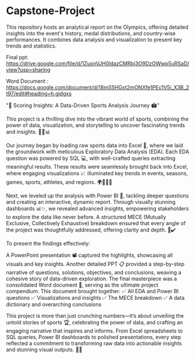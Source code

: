 # Capstone-Project
This repository hosts an analytical report on the Olympics, offering detailed insights into the event's history, medal distributions, and country-wise performances. It combines data analysis and visualization to present key trends and statistics.

Final ppt: https://drive.google.com/file/d/1ZuonVJH0ldazCMRbj3O9DzOWwp5uRSaD/view?usp=sharing
                
Word Document : https://docs.google.com/document/d/18mS5HGxt2mONXfe1PEc1V5i_X3B_2t97/edit#heading=h.gjdgxs

"🏅 Scoring Insights: A Data-Driven Sports Analysis Journey 🏟️"

This project is a thrilling dive into the vibrant world of sports, combining the power of data, visualization, and storytelling to uncover fascinating trends and insights. 🕵️‍♂️📊

Our journey began by loading raw sports data into Excel 📂, where we laid the groundwork with meticulous Exploratory Data Analysis (EDA). Each EDA question was powered by SQL 💻, with well-crafted queries extracting meaningful results. These results were seamlessly brought back into Excel, where engaging visualizations 📈 illuminated key trends in events, seasons, games, sports, athletes, and regions. 🌍🏋️‍♂️🏏

Next, we leveled up the analysis with Power BI 🚀, tackling deeper questions and creating an interactive, dynamic report. Through visually stunning dashboards 📊✨, we revealed advanced insights, empowering stakeholders to explore the data like never before. A structured MECE (Mutually Exclusive, Collectively Exhaustive) breakdown ensured that every angle of the project was thoughtfully addressed, offering clarity and depth. 📜✔️

To present the findings effectively:

A PowerPoint presentation 📽️ captured the highlights, showcasing all visuals and key insights.
Another detailed PPT 📋 provided a step-by-step narrative of questions, solutions, objectives, and conclusions, weaving a cohesive story of data-driven exploration.
The final masterpiece was a consolidated Word document 📑, serving as the ultimate project compendium. This document brought together:
✅ All EDA and Power BI questions
✅ Visualizations and insights
✅ The MECE breakdown
✅ A data dictionary and overarching conclusions

This project is more than just crunching numbers—it’s about unveiling the untold stories of sports 🏆, celebrating the power of data, and crafting an engaging narrative that inspires and informs. From Excel spreadsheets to SQL queries, Power BI dashboards to polished presentations, every step reflected a commitment to transforming raw data into actionable insights and stunning visual outputs. 🎯💡

